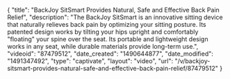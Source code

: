 {
    "title": "BackJoy SitSmart Provides Natural, Safe and Effective Back Pain Relief",
    "description": "The BackJoy SitSmart is an innovative sitting device that naturally relieves back pain by optimizing your sitting posture. Its patented design works by tilting your hips upright and comfortably \"floating\" your spine over the seat. Its portable and lightweight design works in any seat, while durable materials provide long-term use.",
    "videoid": "87479512",
    "date_created": "1490644877",
    "date_modified": "1491347492",
    "type": "captivate",
    "layout": "video",
    "url": "\/v\/backjoy-sitsmart-provides-natural-safe-and-effective-back-pain-relief\/87479512"
}